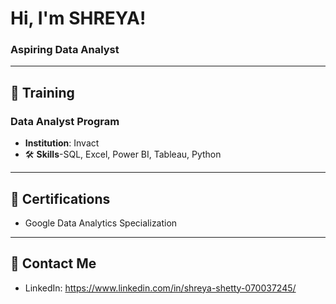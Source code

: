 # Hi, I'm SHREYA!  
### Aspiring Data Analyst  
---

## 📘 **Training**
### Data Analyst Program
- **Institution**: Invact
- 🛠️ **Skills**-SQL, Excel, Power BI, Tableau, Python  

 ---
## 📜 **Certifications**
- Google Data Analytics Specialization 

---
## 📧 **Contact Me**
- LinkedIn: https://www.linkedin.com/in/shreya-shetty-070037245/   


